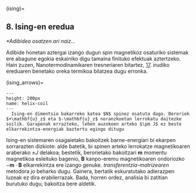 (ising)=
## **8**. Ising-en eredua

_*Adibidea osatzen ari naiz..._

Adibide honetan aztergai izango dugun spin magnetikoz osaturiko sistemak ere abagune egokia eskainiko digu tamaina finituko efektuak aztertzeko. Hain zuzen, Nanotermodinamikaren tresneriaren bitartez,  [17](ising_arrows). irudiko ereduaren benetako oreka termikoa bilatzea dugu erronka.

(ising_arrows)=
```{figure} ising_geziak.png
---
height: 200px
name: helix-coil
---
  Ising-en dimentsio bakarreko katea $N$ spinez osatuta dago. Beroriek $+\mathbf{u}_z$ eta $-\mathbf{u}_z$ noranzkoetan lerrokatu daitezke soilik. Garapenak errazteko, lehen auzokoen arteko $\pm J$ ez beste elkarrekintza-energiak baztertu egingo ditugu
```

Ising-en sistemaren osagaietako bakoitzek barne-energiari bi ekarpen sorrarazten dizkiote: alde batetik, bi spinen arteko lerrokatze magnetikoaren araberako $\pm J$ delakoa; bestetik, berorietako bakoitzari $\mathbf{m}$ momentu magnetikoa esleituko bagenio, $\mathbf{B}$ kanpo-eremu magnetikoaren ondoriozko $-\mathbf{m}\cdot\mathbf{B}$ elkarrekintza ere izango genuke.
_transferentzia-matrizearen_ metodora jo beharko dugu. Gainera, bertatik eskuratutako adierazpen luzeak ez dira erabilerrazak. Bada, horren ordez, analisia bi zatitian burutuko dugu, bakoitza bere aldetik.

